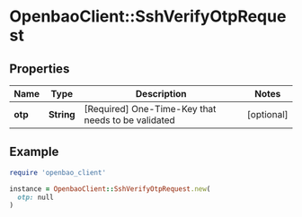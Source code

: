 # OpenbaoClient::SshVerifyOtpRequest

## Properties

| Name | Type | Description | Notes |
| ---- | ---- | ----------- | ----- |
| **otp** | **String** | [Required] One-Time-Key that needs to be validated | [optional] |

## Example

```ruby
require 'openbao_client'

instance = OpenbaoClient::SshVerifyOtpRequest.new(
  otp: null
)
```

